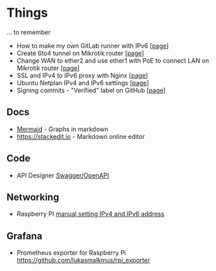 # Things
... to remember

- How to make my own GitLab runner with IPv6 [[page](./gitlab-runner.md)]
- Create 6to4 tunnel on Mikrotik router [[page](mikrotik.md#how-to-create-ipv6-tunnel)]
- Change WAN to ether2 and use ether1 with PoE to connect LAN on Mikrotik router [[page](mikrotik.md#switch-wan-port-to-ether2-from-default-ether1)]
- SSL and IPv4 to IPv6 proxy with Nginx [[page](nginx_ssl_proxy.md)]
- Ubuntu Netplan IPv4 and IPv6 settings [[page](./netplan.md)]
- Signing commits - "Verified" label on GitHub [[page](./signing_commits.md)]

## Docs
- [Mermaid](https://mermaid-js.github.io/mermaid/) - Graphs in markdown
- https://stackedit.io - Markdown online editor

## Code
- API Designer [Swagger/OpenAPI](https://swagger.io/)  

## Networking 

- Raspberry PI [manual setting IPv4 and IPv6 address](./rpi_static_ip_addresses.md)

## Grafana

- Prometheus exporter for Raspberry Pi https://github.com/lukasmalkmus/rpi_exporter
